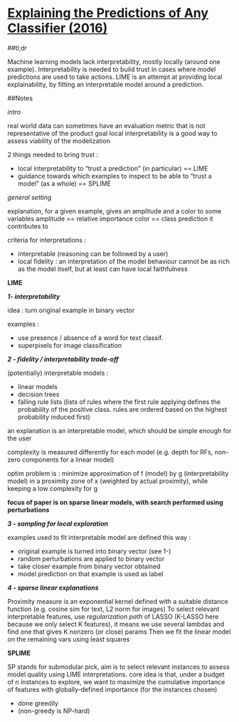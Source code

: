 # [Explaining the Predictions of Any Classifier (2016)](https://arxiv.org/pdf/1602.04938.pdf) 

##tl;dr

Machine learning models lack interpretability, mostly locally (around one example). Interpretability is needed to build trust in cases where model predictions are used to take actions. 
LIME is an attempt at providing local explainability, by fitting an interpretable model around a prediction. 

##Notes
 
*intro*

real world data can sometimes have an evaluation metric that is not representative of the product goal
local interpretability is a good way to assess viability of the modelization

2 things needed to bring trust :

* local interpretability to “trust a prediction” (in particular) == LIME
* guidance towards which examples to inspect to be able to “trust a model” (as a whole) == SPLIME

*general setting*

explanation, for a given example, gives an amplitude and a color to some variables
amplitude == relative importance
color == class prediction it contributes to

criteria for interpretations :

* interpretable (reasoning can be followed by a user)
* local fidelity : an interpretation of the model behaviour cannot be as rich as the model itself, but at least can have local faithfulness

**LIME**

***1- interpretability***

idea : turn original example in binary vector

examples :

* use presence / absence of a word for text classif.
* superpixels for image classification

***2 - fidelity / interpretability trade-off***

(potentially) interpretable models :

* linear models
* decision trees
* falling rule lists (lists of rules where the first rule applying defines the probability of the positive class. rules are ordered based on the highest probability induced first)

an explanation is an interpretable model, which should be simple enough for the user

complexity is measured differently for each model (e.g. depth for RFs, non-zero components for a linear model)

optim problem is : 
minimize approximation of f (model) by g (interpretability model) in a proximity zone of x (weighted by actual proximity), while keeping a low complexity for g

**focus of paper is on sparse linear models, with search performed using perturbations**

***3 - sampling for local exploration***

examples used to fit interpretable model are defined this way :

* original example is turned into binary vector (see 1-)
* random perturbations are applied to binary vector
* take closer example from binary vector obtained
* model prediction on that example is used as label

***4 - sparse linear explanations***

Proximity measure is an exponential kernel defined with a suitable distance function (e.g. cosine sim for text, L2 norm for images)
To select relevant interpretable features, use *regularization path* of LASSO (K-LASSO here because we only select K features), it means we use several lambdas and find one that gives K nonzero (or close) params
Then we fit the linear model on the remaining vars using least squares

**SPLIME**

SP stands for submodular pick, aim is to select relevant instances to assess model quality using LIME interpretations.
core idea is that, under a budget of n instances to explore, we want to maximize the cumulative importance of features with globally-defined importance (for the instances chosen)

* done greedily
* (non-greedy is NP-hard)

 
 

